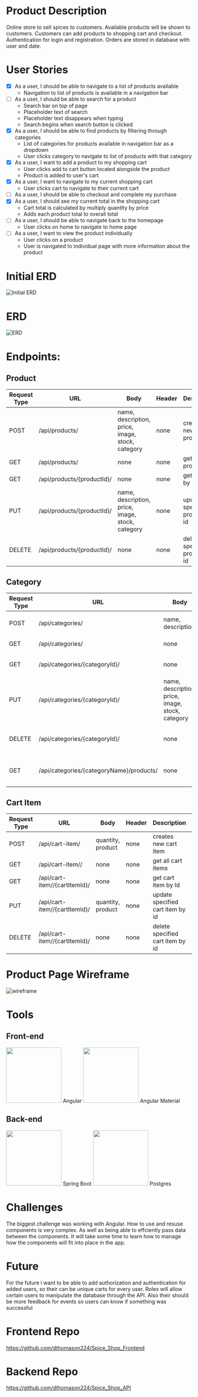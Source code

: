 # Product Description
Online store to sell spices to customers. Available products will be shown to customers. Customers can add products to shopping cart and checkout. Authentication for login and registration. 
Orders are stored in database with user and date.

# User Stories
- [x] As a user, I should be able to navigate to a list of products available
  * Navigation to list of products is available in a navigation bar
- [ ] As a user, I should be able to search for a product
  * Search bar on top of page
  * Placeholder text of search
  * Placeholder text disappears when typing 
  * Search begins when search button is clicked
- [x] As a user, I should be able to find products by filtering through categories
  * List of categories for products available in navigation bar as a dropdown
  * User clicks category to navigate to list of products with that category
- [x] As a user, I want to add a product to my shopping cart
  * User clicks add to cart button located alongside the product
  * Product is added to user's cart
- [x] As a user, I want to navigate to my current shopping cart 
  * User clicks cart to navigate to their current cart
- [ ] As a user, I should be able to checkout and complete my purchase
- [x] As a user, I should see my current total in the shopping cart
  * Cart total is calculated by multiply quantity by price
  * Adds each product total to overall total
- [ ] As a user, I should be able to navigate back to the homepage
  * User clicks on home to navigate to home page 
- [ ] As a user, I want to view the product individually
  * User clicks on a product
  * User is navigated to individual page with more information about the product

# Initial ERD
![Initial ERD](Initial_ERD.png)
# ERD
![ERD](ERD.png)
# Endpoints:

## Product
|Request Type|URL|Body|Header|Description|Access|
|---|---|---|---|---|---|
|POST|/api/products/|name, description, price, image, stock, category|none|creates new product|Public|
|GET|/api/products/|none|none|get all products|Public|
|GET|/api/products/{productId}/|none|none|get product by id|Public|
|PUT|/api/products/{productId}/|name, description, price, image, stock, category|none|update specified product by id|Public|
|DELETE|/api/products/{productId}/|none|none|delete specified product by id|Public|

## Category
|Request Type|URL|Body|Header|Description|Access|
|---|---|---|---|---|---|
|POST|/api/categories/|name, description|none|creates new category|Public|
|GET|/api/categories/|none|none|get all categories|Public|
|GET|/api/categories/{categoryId}/|none|none|get category by id|Public|
|PUT|/api/categories/{categoryId}/|name, description, price, image, stock, category|none|update specified category by id|Public|
|DELETE|/api/categories/{categoryId}/|none|none|delete specified category by id|Public|
|GET|/api/categories/{categoryName}/products/|none|none|get products by category name|Public|

## Cart Item
|Request Type|URL|Body|Header|Description|Access|
|---|---|---|---|---|---|
|POST|/api/cart-item/|quantity, product|none|creates new cart item|Public|
|GET|/api/cart-item//|none|none|get all cart items|Public|
|GET|/api/cart-item//{cartItemId}/|none|none|get cart item by Id|Public|
|PUT|/api/cart-item//{cartItemId}/|quantity, product|none|update specified cart item by id|Public|
|DELETE|/api/cart-item//{cartItemId}/|none|none|delete specified cart item by id|Public|

# Product Page Wireframe
![wireframe](wireframe.png)

# Tools
## Front-end
<img src="angular.png" width="150" height="150">
Angular 
<img src="material.png" width="150" height="150">
Angular Material

## Back-end
<img src="spring.png" width="150" height="150">
Spring Boot 
<img src="postgres.png" width="150" height="150">
Postgres 

# Challenges 
The biggest challenge was working with Angular. How to use and resuse components is very complex. As well as being able to effciently pass data between the components. It will take some time to learn how to manage how the components will fit into place in the app.

# Future
For the future i want to be able to add authorization and authentication for added users, so their can be unique carts for every user. Roles will allow certain users to manipulate the database through the API. Also their should be more feedback for events so users can know if something was successful

# Frontend Repo
https://github.com/dthomason224/Spice_Shop_Frontend
# Backend Repo
https://github.com/dthomason224/Spice_Shop_API
